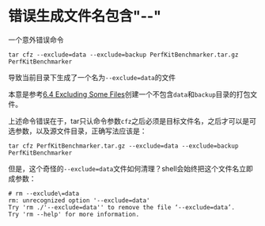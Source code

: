 # 错误生成文件名包含"--"

一个意外错误命令

```
tar cfz --exclude=data --exclude=backup PerfKitBenchmarker.tar.gz PerfKitBenchmarker
```

导致当前目录下生成了一个名为`--exclude=data`的文件

本意是参考[6.4 Excluding Some Files](https://www.gnu.org/software/tar/manual/html_node/exclude.html)创建一个不包含`data`和`backup`目录的打包文件。

上述命令错误在于，tar只认命令参数`cfz`之后必须是目标文件名，之后才可以是可选参数，以及源文件目录，正确写法应该是：

```
tar cfz PerfKitBenchmarker.tar.gz --exclude=data --exclude=backup PerfKitBenchmarker
```

但是，这个奇怪的`--exclude=data`文件如何清理？shell会始终把这个文件名立即成参数：

```
# rm --exclude\=data 
rm: unrecognized option '--exclude=data'
Try 'rm ./'--exclude=data'' to remove the file ‘--exclude=data’.
Try 'rm --help' for more information.
```